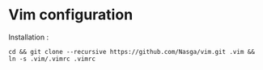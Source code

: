 # Vim configuration

Installation : 

    cd && git clone --recursive https://github.com/Nasga/vim.git .vim && ln -s .vim/.vimrc .vimrc
